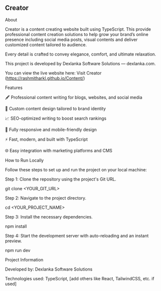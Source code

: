 ## Creator

About

Creator is a content creating website built using TypeScript.
This provide professional content creation solutions to help grow your brand’s online presence including social media posts, visual contents and deliver customized content tailored to audience.

Every detail is crafted to convey elegance, comfort, and ultimate relaxation.

This project is developed by Dexlanka Software Solutions — dexlanka.com.

You can view the live website here: Visit Creator
(https://rashmitharkl.github.io/Content/)

Features

🖋️ Professional content writing for blogs, websites, and social media

🎨 Custom content design tailored to brand identity

📈 SEO-optimized writing to boost search rankings

📱 Fully responsive and mobile-friendly design

⚡ Fast, modern, and built with TypeScript

🌐 Easy integration with marketing platforms and CMS

How to Run Locally

Follow these steps to set up and run the project on your local machine:

Step 1: Clone the repository using the project's Git URL.

git clone <YOUR_GIT_URL>

Step 2: Navigate to the project directory.

cd <YOUR_PROJECT_NAME>

Step 3: Install the necessary dependencies.

npm install

Step 4: Start the development server with auto-reloading and an instant preview.

npm run dev


Project Information

Developed by: Dexlanka Software Solutions

Technologies used: TypeScript, [add others like React, TailwindCSS, etc. if used]
